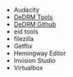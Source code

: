 - Audacity
- [DeDRM Tools](https://apprenticealf.wordpress.com/)
- [DeDRM Github](https://github.com/apprenticeharper/DeDRM_tools)
- eid tools
- filezilla
- Getflix
- Hemingway Editor
- Invision Studio
- Virtualbox

